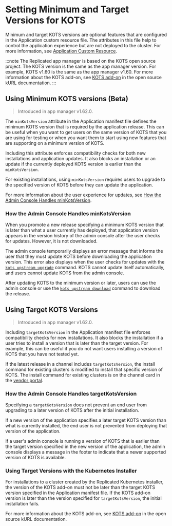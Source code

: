 # Setting Minimum and Target Versions for KOTS

Minimum and target KOTS versions are optional features that are configured in the Application custom resource file. The attributes in this file help to control the application experience but are not deployed to the cluster. For more information, see [Application Custom Resource](../reference/custom-resource-application).

:::note
The Replicated app manager is based on the KOTS open source project. The KOTS version is the same as the app manager version. For example, KOTS v1.60 is the same as the app manager v1.60. For more information about the KOTS add-on, see [KOTS add-on](https://kurl.sh/docs/add-ons/kotsadm) in the open source kURL documentation.
:::

## Using Minimum KOTS versions (Beta)

>Introduced in app manager v1.62.0.

The `minKotsVersion` attribute in the Application manifest file defines the minimum KOTS version that is required by the application release. This can be useful when you want to get users on the same version of KOTS that you are using for testing or when you want them to start using new features that are supporting on a minimum version of KOTS.

Including this attribute enforces compatibility checks for both new installations and application updates. It also blocks an installation or an update if the currently deployed KOTS version is earlier than the `minKotsVersion`.

For existing installations, using `minKotsVersion` requires users to upgrade to the specified version of KOTS before they can update the application.

For more information about the user experience for updates, see [How the Admin Console Handles minKotsVersion](#how-the-admin-console-handles-minkotsversion).

### How the Admin Console Handles minKotsVersion

When you promote a new release specifying a minimum KOTS version that is later than what a user currently has deployed, that application version appears in the version history of the admin console after the user checks for updates. However, it is not downloaded.

The admin console temporarily displays an error message that informs the user that they must update KOTS before downloading the application version. This error also displays when the user checks for updates with the [`kots upstream upgrade`](../reference/kots-cli-upstream-upgrade) command. KOTS cannot update itself automatically, and users cannot update KOTS from the admin console.

After updating KOTS to the minimum version or later, users can use the admin console or use the [`kots upstream download`](../reference/kots-cli-upstream-download) command to download the release.


## Using Target KOTS Versions

>Introduced in app manager v1.62.0.

 Including `targetKotsVersion` in the Application manifest file enforces compatibility checks for new installations. It also blocks the installation if a user tries to install a version that is later than the target version. For example, this can be useful if you do not want users installing a version of KOTS that you have not tested yet.

If the latest release in a channel includes `targetKotsVersion`, the install command for existing clusters is modified to install that specific version of KOTS. The install command for existing clusters is on the channel card in the [vendor portal](https://vendor.replicated.com).

### How the Admin Console Handles targetKotsVersion

Specifying a `targetKotsVersion` does not prevent an end user from upgrading to a later version of KOTS after the initial installation.

If a new version of the application specifies a later target KOTS version than what is currently installed, the end user is not prevented from deploying that version of the application.

If a user's admin console is running a version of KOTS that is earlier than the target version specified in the new version of the application, the admin console displays a message in the footer to indicate that a newer supported version of KOTS is available.

### Using Target Versions with the Kubernetes Installer

For installations to a cluster created by the Replicated Kubernetes installer, the version of the KOTS add-on must not be later than the target KOTS version specified in the Application manifest file. If the KOTS add-on version is later than the version specified for `targetKotsVersion`, the initial installation fails.

For more information about the KOTS add-on, see [KOTS add-on](https://kurl.sh/docs/add-ons/kotsadm) in the open source kURL documentation.
